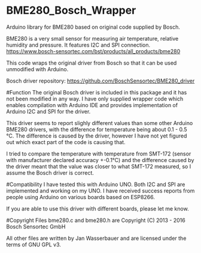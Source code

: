 # BME280_Bosch_Wrapper
Arduino library for BME280 based on original code supplied by Bosch.

BME280 is a very small sensor for measuring air temperature, relative humidity and pressure. It features I2C and SPI connection. https://www.bosch-sensortec.com/bst/products/all_products/bme280

This code wraps the original driver from Bosch so that it can be used unmodified with Arduino.

Bosch driver repository: https://github.com/BoschSensortec/BME280_driver

#Function
The original Bosch driver is included in this package and it has not been modified in any way. I have only supplied wrapper code which enables compilation with Arduino IDE and provides implementation of Arduino I2C and SPI for the driver.

This driver seems to report slighly different values than some other Arduino BME280 drivers, with the difference for temperature being about 0.1 - 0.5 °C. The difference is caused by the driver, however I have not yet figured out which exact part of the code is causing that.

I tried to compare the temperature with temperature from SMT-172 (sensor with manufacturer declared accuracy +-0.1°C) and the difference caused by the driver meant that the value was closer to what SMT-172 measured, so I assume the Bosch driver is correct.

#Compatibility
I have tested this with Arduino UNO. Both I2C and SPI are implemented and working on my UNO. I have received success reports from people using Arduino on various boards based on ESP8266.

If you are able to use this driver with different boards, please let me know.

#Copyright
Files bme280.c and bme280.h are Copyright (C) 2013 - 2016 Bosch Sensortec GmbH

All other files are written by Jan Wasserbauer and are licensed under the terms of GNU GPL v3.

